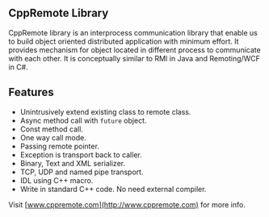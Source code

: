 CppRemote Library
---
CppRemote library is an interprocess communication library that enable us to build object oriented distributed application with minimum effort.  It provides mechanism for object located in different process to communicate with each other.  It is conceptually similar to RMI in Java and Remoting/WCF in C#.


Features
---
* Unintrusively extend existing class to remote class.
* Async method call with `future` object.
* Const method call.
* One way call mode.
* Passing remote pointer.
* Exception is transport back to caller.
* Binary, Text and XML serializer.
* TCP, UDP and named pipe transport.
* IDL using C++ macro.
* Write in standard C++ code.  No need external compiler.

Visit [www.cppremote.com](http://www.cppremote.com) for more info.
